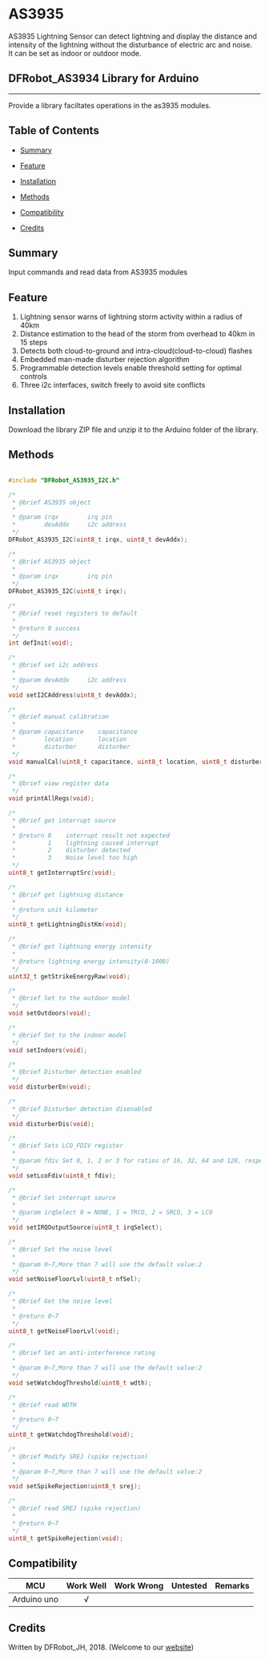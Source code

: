 # AS3935

AS3935 Lightning Sensor can detect lightning and display the distance and intensity of the lightning without the disturbance of electric arc and noise.<br>
It can be set as indoor or outdoor mode.<br>

## DFRobot_AS3934 Library for Arduino
---------------------------------------------------------
Provide a library faciltates operations in the as3935 modules.

## Table of Contents

* [Summary](#summary)
* [Feature](#feature)
* [Installation](#installation)
* [Methods](#methods)

* [Compatibility](#compatibility)
* [Credits](#credits)
<snippet>
<content>

## Summary

Input commands and read data from AS3935 modules

## Feature

1. Lightning sensor warns of lightning storm activity within a radius of 40km <br>
2. Distance estimation to the head of the storm from overhead to 40km in 15 steps <br>
3. Detects both cloud-to-ground and intra-cloud(cloud-to-cloud) flashes <br>
4. Embedded man-made disturber rejection algorithm <br>
5. Programmable detection levels enable threshold setting for optimal controls <br>
6. Three i2c interfaces, switch freely to avoid site conflicts <br>

## Installation

Download the library ZIP file and unzip it to the Arduino folder of the library.<br>

## Methods

```C++

#include "DFRobot_AS3935_I2C.h"

/*
 * @brief AS3935 object
 *
 * @param irqx        irq pin
 *        devAddx     i2c address
 */
DFRobot_AS3935_I2C(uint8_t irqx, uint8_t devAddx);

/*
 * @brief AS3935 object
 *
 * @param irqx        irq pin
 */
DFRobot_AS3935_I2C(uint8_t irqx);

/*
 * @brief reset registers to default
 *
 * @return 0 success
 */
int defInit(void);

/*
 * @brief set i2c address
 *
 * @param devAddx     i2c address  
 */
void setI2CAddress(uint8_t devAddx);

/*
 * @brief manual calibration
 * 
 * @param capacitance    capacitance
 *        location       location
 *        disturber      disturber
 */
void manualCal(uint8_t capacitance, uint8_t location, uint8_t disturber);

/*
 * @brief view register data
 */
void printAllRegs(void);

/*
 * @brief get interrupt source
 *
 * @return 0    interrupt result not expected
 *         1    lightning caused interrupt
 *         2    disturber detected
 *         3    Noise level too high
 */
uint8_t getInterruptSrc(void);

/*
 * @brief get lightning distance
 * 
 * @return unit kilometer
 */
uint8_t getLightningDistKm(void);

/*
 * @brief get lightning energy intensity
 * 
 * @return lightning energy intensity(0-1000)
 */
uint32_t getStrikeEnergyRaw(void);

/*
 * @brief Set to the outdoor model
 */
void setOutdoors(void);

/*
 * @brief Set to the indoor model
 */
void setIndoors(void);

/*
 * @brief Disturber detection enabled
 */
void disturberEn(void);

/*
 * @brief Disturber detection disenabled
 */
void disturberDis(void);

/*
 * @brief Sets LCO_FDIV register
 *
 * @param fdiv Set 0, 1, 2 or 3 for ratios of 16, 32, 64 and 128, respectively
 */
void setLcoFdiv(uint8_t fdiv);

/*
 * @brief Set interrupt source
 *
 * @param irqSelect 0 = NONE, 1 = TRCO, 2 = SRCO, 3 = LCO
 */
void setIRQOutputSource(uint8_t irqSelect);

/*
 * @brief Set the noise level
 *
 * @param 0~7,More than 7 will use the default value:2
 */
void setNoiseFloorLvl(uint8_t nfSel);

/*
 * @brief Get the noise level
 *
 * @return 0~7
 */
uint8_t getNoiseFloorLvl(void);

/*
 * @brief Set an anti-interference rating
 *
 * @param 0~7,More than 7 will use the default value:2
 */
void setWatchdogThreshold(uint8_t wdth);

/*
 * @brief read WDTH
 *
 * @return 0~7
 */
uint8_t getWatchdogThreshold(void);

/*
 * @brief Modify SREJ (spike rejection)
 *
 * @param 0~7,More than 7 will use the default value:2
 */
void setSpikeRejection(uint8_t srej);

/*
 * @brief read SREJ (spike rejection)
 *
 * @return 0~7
 */
uint8_t getSpikeRejection(void);

```



## Compatibility

MCU                | Work Well | Work Wrong | Untested  | Remarks
------------------ | :----------: | :----------: | :---------: | -----
Arduino uno |       √      |             |            | 


## Credits

Written by DFRobot_JH, 2018. (Welcome to our [website](https://www.dfrobot.com/))
